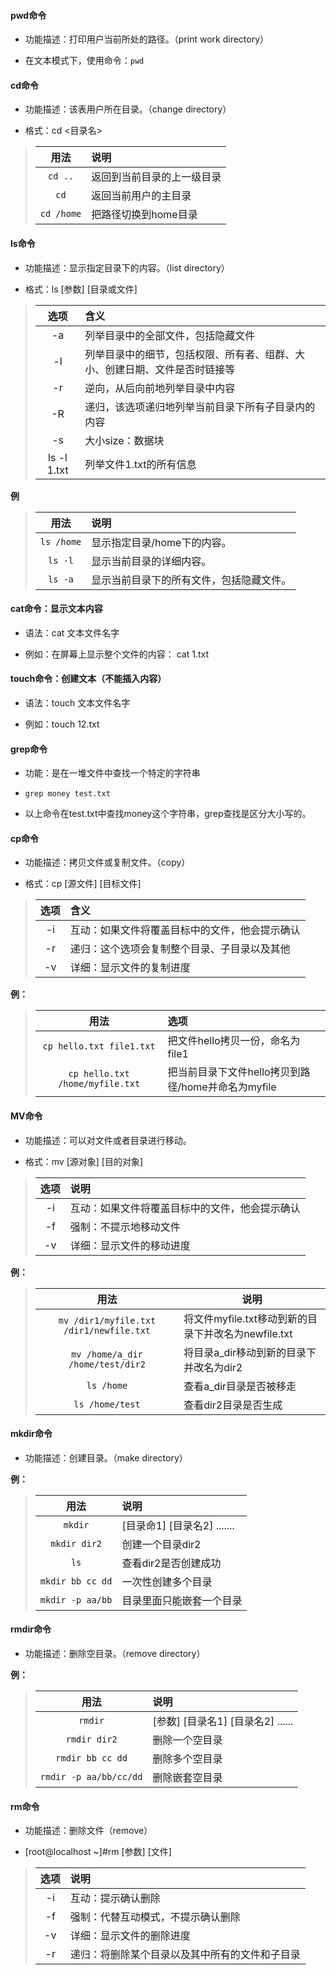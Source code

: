 #### 	pwd命令

- 功能描述：打印用户当前所处的路径。（print work directory）

- 在文本模式下，使用命令：`pwd`


#### 	cd命令

- 功能描述：该表用户所在目录。（change directory）

- 格式：cd <目录名>

> |    用法    | 说明                       |
> | :--------: | :------------------------- |
> |  `cd ..`   | 返回到当前目录的上一级目录 |
> |    `cd`    | 返回当前用户的主目录       |
> | `cd /home` | 把路径切换到home目录       |

#### 	ls命令

- 功能描述：显示指定目录下的内容。（list directory）

- 格式：ls [参数] [目录或文件]

> |    选项     | 含义                                                         |
> | :---------: | :----------------------------------------------------------- |
> |     -a      | 列举目录中的全部文件，包括隐藏文件                           |
> |     -l      | 列举目录中的细节，包括权限、所有者、组群、大小、创建日期、文件是否时链接等 |
> |     -r      | 逆向，从后向前地列举目录中内容                               |
> |     -R      | 递归，该选项递归地列举当前目录下所有子目录内的内容           |
> |     -s      | 大小size：数据块                                             |
> | ls -l 1.txt | 列举文件1.txt的所有信息                                      |

**例**

> |    用法    | 说明                                     |
> | :--------: | :--------------------------------------- |
> | `ls /home` | 显示指定目录/home下的内容。              |
> |  `ls -l`   | 显示当前目录的详细内容。                 |
> |  `ls -a`   | 显示当前目录下的所有文件，包括隐藏文件。 |

#### 	cat命令：显示文本内容

- 语法：cat 文本文件名字

- 例如：在屏幕上显示整个文件的内容： cat 1.txt

#### 	touch命令：创建文本（不能插入内容）

- 语法：touch 文本文件名字

- 例如：touch 12.txt

#### 	grep命令

- 功能：是在一堆文件中查找一个特定的字符串

-  `grep money test.txt`

- 以上命令在test.txt中查找money这个字符串，grep查找是区分大小写的。

#### 	cp命令

- 功能描述：拷贝文件或复制文件。（copy）

- 格式：cp \[源文件] \[目标文件]

> | 选项 | 含义                                           |
> | :--: | :--------------------------------------------- |
> |  -i  | 互动：如果文件将覆盖目标中的文件，他会提示确认 |
> |  -r  | 递归：这个选项会复制整个目录、子目录以及其他   |
> |  -v  | 详细：显示文件的复制进度                       |

**例：**

> |              用法               | 选项                                               |
> | :-----------------------------: | :------------------------------------------------- |
> |    `cp hello.txt file1.txt`     | 把文件hello拷贝一份，命名为file1                   |
> | `cp hello.txt /home/myfile.txt` | 把当前目录下文件hello拷贝到路径/home并命名为myfile |



#### 	MV命令

- 功能描述：可以对文件或者目录进行移动。

- 格式：mv [源对象] [目的对象]

> | 选项 | 说明                                           |
> | :--: | :--------------------------------------------- |
> |  -i  | 互动：如果文件将覆盖目标中的文件，他会提示确认 |
> |  -f  | 强制：不提示地移动文件                         |
> |  -v  | 详细：显示文件的移动进度                       |

**例：**

> |                  用法                   | 说明                                                |
> | :-------------------------------------: | --------------------------------------------------- |
> | `mv /dir1/myfile.txt /dir1/newfile.txt` | 将文件myfile.txt移动到新的目录下并改名为newfile.txt |
> |    `mv /home/a_dir /home/test/dir2`     | 将目录a_dir移动到新的目录下并改名为dir2             |
> |               `ls /home`                | 查看a_dir目录是否被移走                             |
> |             `ls /home/test`             | 查看dir2目录是否生成                                |



#### 	mkdir命令

- 功能描述：创建目录。（make directory）

**例：**

> |       用法       | 说明                          |
> | :--------------: | :---------------------------- |
> |     `mkdir`      | \[目录命1] \[目录名2] ....... |
> |   `mkdir dir2`   | 创建一个目录dir2              |
> |       `ls`       | 查看dir2是否创建成功          |
> | `mkdir bb cc dd` | 一次性创建多个目录            |
> | `mkdir -p aa/bb` | 目录里面只能嵌套一个目录      |

#### 	rmdir命令

- 功能描述：删除空目录。（remove directory）

**例：**

> |          用法          | 说明                              |
> | :--------------------: | :-------------------------------- |
> |        `rmdir`         | [参数] [目录名1] [目录名2] ...... |
> |      `rmdir dir2`      | 删除一个空目录                    |
> |    `rmdir bb cc dd`    | 删除多个空目录                    |
> | `rmdir -p aa/bb/cc/dd` | 删除嵌套空目录                    |



#### 	rm命令

- 功能描述：删除文件（remove）

- [root@localhost ~]#rm [参数] [文件]

> | 选项 | 说明                                           |
> | :--: | :--------------------------------------------- |
> |  -i  | 互动：提示确认删除                             |
> |  -f  | 强制：代替互动模式，不提示确认删除             |
> |  -v  | 详细：显示文件的删除进度                       |
> |  -r  | 递归：将删除某个目录以及其中所有的文件和子目录 |